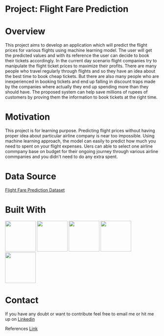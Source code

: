 # **Project: Flight Fare Prediction**

# **Overview**
This project aims to develop an application which will predict the flight prices for various flights using machine learning model. The user will get the predicted values and with its reference the user can decide to book their tickets accordingly. In the current day scenario flight companies try to manipulate the flight ticket prices to maximize their profits. There are many people who travel regularly through flights and so they have an idea about the best time to book cheap tickets. But there are also many people who are inexperienced in booking tickets and end up falling in discount traps made by the companies where actually they end up spending more than they should have. The proposed system can help save millions of rupees of customers by proving them the information to book tickets at the right time.

# **Motivation**
This project is for learning purpose. Predicting flight prices without having proper idea about particular airline company is near too impossible. Using machine learning approach, the model can easily to predict how much you need to spent on your flight expenses. Uers can able to select one airline commpany base on budget for their ongoing journey through various airline commpanies and you didn't need to do any extra spent.

#  **Data Source**
[Flight Fare Prediction Dataset](https://www.kaggle.com/nikhilmittal/flight-fare-prediction-mh)

# **Built With**
<img src="https://user-images.githubusercontent.com/50701303/110054888-0b14ce00-7d84-11eb-9d2a-fcec1cbe282a.jpg" width="100" height="100"/>    <img src="https://user-images.githubusercontent.com/50701303/110054671-a2c5ec80-7d83-11eb-806b-6fabe3c6141a.png" width="100" height="100"/>
<img src="https://user-images.githubusercontent.com/50701303/110055120-7b235400-7d84-11eb-9f63-0b4b63ee26e7.png" width="100" height="100"/>     <img src="https://user-images.githubusercontent.com/50701303/110055270-cb021b00-7d84-11eb-923a-0d2ea158adf7.png" width="100" height="100"/>    <img src="https://user-images.githubusercontent.com/50701303/110053960-5cbc5900-7d82-11eb-98f4-0ebe26222aa0.png" width="100" height="100"/>               


# **Contact**
If you have any doubt or want to contribute feel free to email me or hit me up on [Linkedin](https://www.linkedin.com/in/manoj-kumal-9446b0179/)

References [Link](https://www.youtube.com/watch?v=y4EMEpEnElQ)
